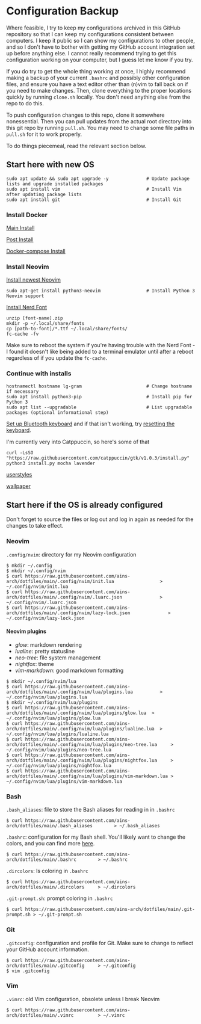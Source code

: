 # Configuration Backup

Where feasible, I try to keep my configurations archived in this GitHub repository
so that I can keep my configurations consistent between computers.
I keep it public so I can show my configurations to other people, and so I don't have to
bother with getting my GitHub account integration set up before anything else.
I cannot really recommend trying to get this configuration working on your computer,
but I guess let me know if you try.

If you do try to get the whole thing working at once, I highly recommend
making a backup of your current `.bashrc` and possibly other configuration
files, and ensure you have a text editor other than (n)vim to fall back on if
you need to make changes. Then, clone everything to the proper locations
quickly by running `clone.sh` locally. You don't need anything else from the
repo to do this.

To push configuration changes to this repo, clone it somewhere nonessential.
Then you can pull updates from the actual root directory into this git repo by running `pull.sh`.
You may need to change some file paths in `pull.sh` for it to work properly.

To do things piecemeal, read the relevant section below.

## Start here with new OS

```
sudo apt update && sudo apt upgrade -y              # Update package lists and upgrade installed packages
sudo apt install vim                                # Install Vim after updating package lists
sudo apt install git                                # Install Git
```

### Install Docker

[Main Install](https://docs.docker.com/engine/install/ubuntu/)

[Post Install](https://docs.docker.com/engine/install/linux-postinstall/)

[Docker-compose Install](https://docs.docker.com/compose/install/linux/)

### Install Neovim

[Install newest Neovim](https://github.com/neovim/neovim/blob/master/INSTALL.md#install-from-package)

```
sudo apt-get install python3-neovim                 # Install Python 3 Neovim support
```

[Install Nerd Font](https://github.com/ryanoasis/nerd-fonts/releases/download/v3.2.1/FiraMono.zip)

```
unzip [font-name].zip
mkdir -p ~/.local/share/fonts
cp [path-to-font]/*.ttf ~/.local/share/fonts/
fc-cache -fv
```

Make sure to reboot the system if you're having trouble with the Nerd Font - I
found it doesn't like being added to a terminal emulator until after a reboot
regardless of if you update the `fc-cache`.


### Continue with installs

```
hostnamectl hostname lg-gram                        # Change hostname if necessary
sudo apt install python3-pip                        # Install pip for Python 3
sudo apt list --upgradable                          # List upgradable packages (optional informational step)
```

[Set up Bluetooth
keyboard](https://askubuntu.com/questions/701978/how-can-a-bluetooth-keyboard-that-requires-a-code-entry-be-paired-in-the-termina)
and if that isn't working, try [resetting the
keyboard](https://www.reddit.com/r/logitech/comments/17uqlqr/pebble_k380s_not_connecting_to_laptop_via/).

I'm currently very into Catppuccin, so here's some of that

```
curl -LsSO "https://raw.githubusercontent.com/catppuccin/gtk/v1.0.3/install.py"
python3 install.py mocha lavender
```

[userstyles](https://github.com/catppuccin/userstyles/releases/tag/all-userstyles-export)

[wallpaper](https://github.com/zhichaoh/catppuccin-wallpapers/blob/1023077979591cdeca76aae94e0359da1707a60e/landscapes/evening-sky.png)

## Start here if the OS is already configured

Don't forget to source the files or log out and log in again as needed for the changes to take effect.

### Neovim

`.config/nvim`: directory for my Neovim configuration

```
$ mkdir ~/.config
$ mkdir ~/.config/nvim
$ curl https://raw.githubusercontent.com/ains-arch/dotfiles/main/.config/nvim/init.lua                 > ~/.config/nvim/init.lua
$ curl https://raw.githubusercontent.com/ains-arch/dotfiles/main/.config/nvim/.luarc.json              > ~/.config/nvim/.luarc.json
$ curl https://raw.githubusercontent.com/ains-arch/dotfiles/main/.config/nvim/lazy-lock.json              > ~/.config/nvim/lazy-lock.json
```

#### Neovim plugins
* *glow*: markdown rendering
* *lualine*: pretty statusline
* *neo-tree*: file system management
* *nightfox*: theme
* *vim-markdown*: good markdown formatting

```
$ mkdir ~/.config/nvim/lua
$ curl https://raw.githubusercontent.com/ains-arch/dotfiles/main/.config/nvim/lua/plugins.lua          > ~/.config/nvim/lua/plugins.lua
$ mkdir ~/.config/nvim/lua/plugins
$ curl https://raw.githubusercontent.com/ains-arch/dotfiles/main/.config/nvim/lua/plugins/glow.lua  > ~/.config/nvim/lua/plugins/glow.lua
$ curl https://raw.githubusercontent.com/ains-arch/dotfiles/main/.config/nvim/lua/plugins/lualine.lua  > ~/.config/nvim/lua/plugins/lualine.lua
$ curl https://raw.githubusercontent.com/ains-arch/dotfiles/main/.config/nvim/lua/plugins/neo-tree.lua     > ~/.config/nvim/lua/plugins/neo-tree.lua
$ curl https://raw.githubusercontent.com/ains-arch/dotfiles/main/.config/nvim/lua/plugins/nightfox.lua     > ~/.config/nvim/lua/plugins/nightfox.lua
$ curl https://raw.githubusercontent.com/ains-arch/dotfiles/main/.config/nvim/lua/plugins/vim-markdown.lua > ~/.config/nvim/lua/plugins/vim-markdown.lua
```

### Bash

`.bash_aliases`: file to store the Bash aliases for reading in in `.bashrc`

```
$ curl https://raw.githubusercontent.com/ains-arch/dotfiles/main/.bash_aliases        > ~/.bash_aliases
```

`.bashrc`: configuration for my Bash shell. You'll likely want to change the colors,
and you can find more [here](https://wiki.archlinux.org/index.php/Color_Bash_Prompt).

```
$ curl https://raw.githubusercontent.com/ains-arch/dotfiles/main/.bashrc        > ~/.bashrc
```

`.dircolors`: ls coloring in `.bashrc`

```
$ curl https://raw.githubusercontent.com/ains-arch/dotfiles/main/.dircolors     > ~/.dircolors
```

`.git-prompt.sh`: prompt coloring in `.bashrc`

```
$ curl https://raw.githubusercontent.com/ains-arch/dotfiles/main/.git-prompt.sh > ~/.git-prompt.sh
```

### Git

`.gitconfig`: configuration and profile for Git. Make sure to change to reflect your GitHub
account information.

```
$ curl https://raw.githubusercontent.com/ains-arch/dotfiles/main/.gitconfig     > ~/.gitconfig
$ vim .gitconfig
```

### Vim

`.vimrc`: old Vim configuration, obsolete unless I break Neovim

```
$ curl https://raw.githubusercontent.com/ains-arch/dotfiles/main/.vimrc         > ~/.vimrc
```
